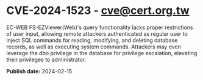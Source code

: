# CVE-2024-1523 - cve@cert.org.tw

EC-WEB FS-EZViewer(Web)'s query functionality lacks proper restrictions of user input, allowing remote attackers authenticated as regular user to inject SQL commands for reading, modifying, and deleting database records, as well as executing system commands. Attackers may even leverage the dbo privilege in the database for privilege escalation, elevating their privileges to administrator.

**Publish date:** 2024-02-15
